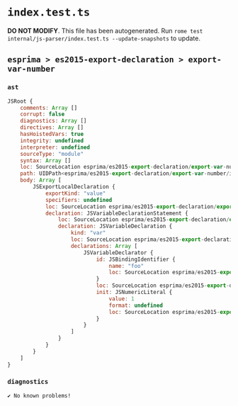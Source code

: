 # `index.test.ts`

**DO NOT MODIFY**. This file has been autogenerated. Run `rome test internal/js-parser/index.test.ts --update-snapshots` to update.

## `esprima > es2015-export-declaration > export-var-number`

### `ast`

```javascript
JSRoot {
	comments: Array []
	corrupt: false
	diagnostics: Array []
	directives: Array []
	hasHoistedVars: true
	integrity: undefined
	interpreter: undefined
	sourceType: "module"
	syntax: Array []
	loc: SourceLocation esprima/es2015-export-declaration/export-var-number/input.js 1:0-2:0
	path: UIDPath<esprima/es2015-export-declaration/export-var-number/input.js>
	body: Array [
		JSExportLocalDeclaration {
			exportKind: "value"
			specifiers: undefined
			loc: SourceLocation esprima/es2015-export-declaration/export-var-number/input.js 1:0-1:19
			declaration: JSVariableDeclarationStatement {
				loc: SourceLocation esprima/es2015-export-declaration/export-var-number/input.js 1:7-1:19
				declaration: JSVariableDeclaration {
					kind: "var"
					loc: SourceLocation esprima/es2015-export-declaration/export-var-number/input.js 1:7-1:19
					declarations: Array [
						JSVariableDeclarator {
							id: JSBindingIdentifier {
								name: "foo"
								loc: SourceLocation esprima/es2015-export-declaration/export-var-number/input.js 1:11-1:14 (foo)
							}
							loc: SourceLocation esprima/es2015-export-declaration/export-var-number/input.js 1:11-1:18
							init: JSNumericLiteral {
								value: 1
								format: undefined
								loc: SourceLocation esprima/es2015-export-declaration/export-var-number/input.js 1:17-1:18
							}
						}
					]
				}
			}
		}
	]
}
```

### `diagnostics`

```
✔ No known problems!

```

